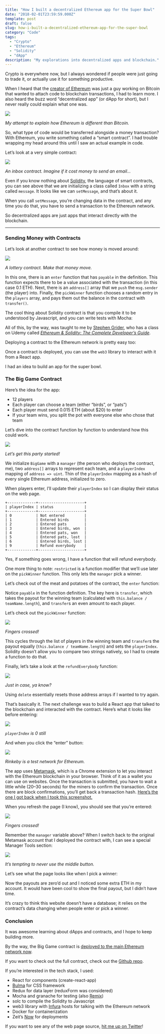 ```yaml
---
title: "How I built a decentralized Ethereum app for the Super Bowl"
date: "2018-02-01T23:59:59.000Z"
template: post
draft: false
slug: how-i-built-a-decentralized-ethereum-app-for-the-super-bowl
category: "Code"
tags:
  - "Crypto"
  - "Ethereum"
  - "Solidity"
  - "dApp"
description: "My explorations into decentralized apps and blockchain."
---
```


Crypto is everywhere now, but I always wondered if people were just going to trade it, or actually use it for something productive.

When I heard that the [creator of Ethereum](https://en.wikipedia.org/wiki/Vitalik_Buterin#Ethereum) was just a guy working on Bitcoin that wanted to attach code to blockchain transactions, I had to learn more. I also heard the buzz word “decentralized app” (or dApp for short), but I never really could explain what one was.

![](/media/2018-02-02-wager/1_bjqVoNNBmPesfC344ZvluQ.png)

_My attempt to explain how Ethereum is different than Bitcoin._

So, what type of code would be transferred alongside a money transaction? With Ethereum, you write something called a “smart contract”. I had trouble wrapping my head around this until I saw an actual example in code.

Let’s look at a very simple contract:

![](/media/2018-02-02-wager/1_sJFFaHBLJhVmB_21WUDpvg.png)

_An inbox contract. Imagine if it cost money to send an email…_

Even if you know nothing about [Solidity](http://solidity.readthedocs.io/en/develop/), the language of smart contracts, you can see above that we are initializing a class called `Inbox` with a string called `message`. It looks like we can `setMessage`, and that’s about it.

When you call `setMessage`, you’re changing data in the contract, and any time you do that, you have to send a transaction to the Ethereum network.

So decentralized apps are just apps that interact directly with the blockchain.

---

### Sending Money with Contracts

Let’s look at another contract to see how money is moved around:

![](/media/2018-02-02-wager/1_8u1TrUM7iZzKKMhKJWtKxw.png)

_A lottery contract. Make that money move._

In this one, there is an `enter` function that has `payable` in the definition. This function expects there to be a value associated with the transaction (in this case 0.1 ETH). Next, there is an `address[]` array that we `push` the `msg.sender` (the player) into. Finally, the `pickWinner` function chooses a random entry in the `players` array, and pays them out the balance in the contract with `transfer()`.

The cool thing about Solidity contract is that you compile it to be understood by Javascript, and you can write tests with Mocha:

All of this, by the way, was taught to me by [Stephen Grider](https://github.com/stephengrider), who has a class on Udemy called [_Ethereum & Solidity: The Complete Developer’s Guide_](https://www.udemy.com/ethereum-and-solidity-the-complete-developers-guide).

Deploying a contract to the Ethereum network is pretty easy too:

Once a contract is deployed, you can use the `web3` library to interact with it from a React app.

I had an idea to build an app for the super bowl.

### The Big Game Contract

Here’s the idea for the app:

- 12 players
- Each player can choose a team (either “birds”, or “pats”)
- Each player must send 0.015 ETH (about $20) to enter
- If your team wins, you split the pot with everyone else who chose that team

Let’s dive into the contract function by function to understand how this could work.

![](/media/2018-02-02-wager/1_rhJkykZTQGFiT3d7nIOrug.png)

_Let’s get this party started!_

We initialize `BigGame` with a `manager` (the person who deploys the contract, me), two `address[]` arrays to represent each team, and a `playerIndex` mapping of `address => uint`. Thin of the `playerIndex` mapping as a hash of every single Ethereum address, initialized to zero.

When players enter, I’ll update their `playerIndex` so I can display their status on the web page.

```
+-------------+---------------------+
| playerIndex | status              |
+-------------+---------------------+
| 0           | Not entered         |
| 1           | Entered birds       |
| 2           | Entered pats        |
| 3           | Entered birds, won  |
| 4           | Entered pats, won   |
| 5           | Entered pats, lost  |
| 6           | Entered birds, lost |
| 9           | Refund everybody    |
+-------------+---------------------+
```

Yes, if something goes wrong, I have a function that will refund everybody.

One more thing to note: `restricted` is a function modifier that we’ll use later on the `pickWinner` function. This only lets the `manager` pick a winner.

Let’s check out of the meat and potatoes of the contract, the `enter` function:

Notice `payable` in the function definition. The key here is `transfer`, which takes the payout for the winning team (calculated with `this.balance / teamName.length`), and `transfer`s an even amount to each player.

Let’s check out the `pickWinner` function:

![](/media/2018-02-02-wager/1_rdn0NxMU0_Z7zmzbNov08w.png)

_Fingers crossed!_

This cycles through the list of players in the winning team and `transfer`s the payout equally (`this.balance / teamName.length`) and sets the `playerIndex`. Solidity doesn’t allow you to compare two strings natively, so I had to create a function to do that.

Finally, let’s take a look at the `refundEverybody` function:

![](/media/2018-02-02-wager/1_0CUVaaiQAtIrlelyanECyA.png)

_Just in case, ya know?_

Using `delete` essentially resets those address arrays if I wanted to try again.

That’s basically it. The next challenge was to build a React app that talked to the blockchain and interacted with the contract. Here’s what it looks like before entering:

![](/media/2018-02-02-wager/1_mVkl257rEAPq8VsuWufTXQ.png)

_`playerIndex` is 0 still_

And when you click the “enter” button:

![](/media/2018-02-02-wager/1_DCWBhxraFqVwpAN2CIIsYg.png)

_Rinkeby is a test network for Ethereum._

The app uses [Metamask](https://metamask.io/), which is a Chrome extension to let you interact with the Ethereum blockchain in your browser. Think of it as a wallet you can use on websites. Once the transaction is submitted, you have to wait a little while (20–30 seconds) for the miners to confirm the transaction. Once there are block confirmations, you’ll get back a transaction hash. [Here’s the one I got back when I took this screenshot.](https://rinkeby.etherscan.io/tx/0xde5433b50ba9c2dfa5f2aa0dd01ea46c38944dc6f8e266c265784c324fb6c495)

When you refresh the page (I know), you should see that you’re entered:

![](/media/2018-02-02-wager/1_L3HnfMgIDvLFPRtPCiz1xQ.png)

_Fingers crossed!_

Remember the `manager` variable above? When I switch back to the original Metamask account that I deployed the contract with, I can see a special Manager Tools section:

![](/media/2018-02-02-wager/1_8R0sja8umxFaOx2-kzPnsA.png)

_It’s tempting to never use the middle button._

Let’s see what the page looks like when I pick a winner:

Now the payouts are zero’d out and I noticed some extra ETH in my account. It would have been cool to show the final payout, but I didn’t have time.

It’s crazy to think this website doesn’t have a database; it relies on the contract’s data changing when people enter or pick a winner.

### Conclusion

It was awesome learning about dApps and contracts, and I hope to keep building more.

By the way, the Big Game contract is [deployed to the main Ethereum network now](https://etherscan.io/address/0xf70Ee4bBD117eeb37983A73Eb383B4190E33ed26).

If you want to check out the full contract, check out the [Github repo](https://github.com/wagerlife/contracts).

If you’re interested in the tech stack, I used:

- React for components (create-react-app)
- [Bulma](http://bulma.io) for CSS framework
- Redux for data layer (reduxForm was considered)
- Mocha and granache for testing (also [Remix](http://remix.ethereum.org))
- solc to compile the Solidity to Javascript
- web3 library with [Infura](http://infura.io) hosts for talking with the Ethereum network
- Docker for containerization
- Zeit’s [Now](https://zeit.co/now) for deployments

If you want to see any of the web page source, [hit me up on Twitter](http://twitter.com/mager)!
